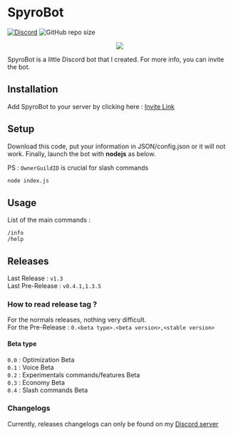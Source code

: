 # SpyroBot

[![Discord](https://img.shields.io/discord/621427447879172096?color=697EC6&label=Discord&logo=Discord)](https://discord.gg/kcb3jke)
![GitHub repo size](https://img.shields.io/github/repo-size/Bat-Husky/SpyroBot?label=Code%20size)

<p align="center">
  <img src="https://bat-husky.github.io/spyrobot_github.png">
</p>

SpyroBot is a little Discord bot that I created. For more info, you can invite the bot.

## Installation

Add SpyroBot to your server by clicking here : [Invite Link](https://discordapp.com/oauth2/authorize?client_id=622872629371731970&scope=bot&permissions=8)

## Setup

Download this code, put your information in JSON/config.json or it will not work. Finally, launch the bot with **nodejs** as below.

PS : `OwnerGuildID` is crucial for slash commands

```bash
node index.js
```

## Usage

List of the main commands :

```
/info
/help
```

## Releases

Last Release : `v1.3`<br>
Last Pre-Release : `v0.4.1,1.3.5`

### How to read release tag ?

For the normals releases, nothing very difficult.<br>
For the Pre-Release : `0.<beta type>.<beta version>,<stable version>`

#### Beta type 
`0.0` : Optimization Beta<br>
`0.1` : Voice Beta<br>
`0.2` : Experimentals commands/features Beta<br>
`0.3` : Economy Beta<br>
`0.4` : Slash commands Beta<br>

### Changelogs

Currently, releases changelogs can only be found on my [Discord server](https://discord.gg/kcb3jke)
